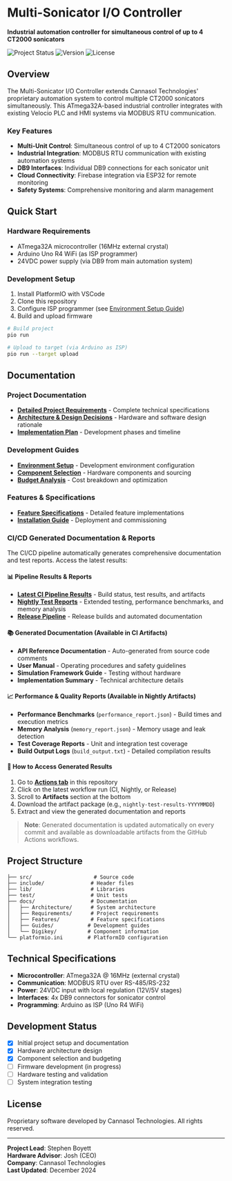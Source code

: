 # Multi-Sonicator I/O Controller

**Industrial automation controller for simultaneous control of up to 4 CT2000 sonicators**

![Project Status](https://img.shields.io/badge/Status-Development-yellow)
![Version](https://img.shields.io/badge/Version-0.1.0-blue)
![License](https://img.shields.io/badge/License-Proprietary-red)

## Overview

The Multi-Sonicator I/O Controller extends Cannasol Technologies' proprietary automation system to control multiple CT2000 sonicators simultaneously. This ATmega32A-based industrial controller integrates with existing Velocio PLC and HMI systems via MODBUS RTU communication.

### Key Features

- **Multi-Unit Control**: Simultaneous control of up to 4 CT2000 sonicators
- **Industrial Integration**: MODBUS RTU communication with existing automation systems
- **DB9 Interfaces**: Individual DB9 connections for each sonicator unit
- **Cloud Connectivity**: Firebase integration via ESP32 for remote monitoring
- **Safety Systems**: Comprehensive monitoring and alarm management

## Quick Start

### Hardware Requirements

- ATmega32A microcontroller (16MHz external crystal)
- Arduino Uno R4 WiFi (as ISP programmer)
- 24VDC power supply (via DB9 from main automation system)

### Development Setup

1. Install PlatformIO with VSCode
2. Clone this repository
3. Configure ISP programmer (see [Environment Setup Guide](docs/Guides/environment-setup.md))
4. Build and upload firmware

```bash
# Build project
pio run

# Upload to target (via Arduino as ISP)
pio run --target upload
```

## Documentation

### Project Documentation
- **[Detailed Project Requirements](docs/Requirements/project-requirements.md)** - Complete technical specifications
- **[Architecture & Design Decisions](docs/Architecture/design-decisions.md)** - Hardware and software design rationale
- **[Implementation Plan](docs/planning/implementation-plan.md)** - Development phases and timeline

### Development Guides
- **[Environment Setup](docs/Guides/environment-setup.md)** - Development environment configuration
- **[Component Selection](docs/Digikey/component-selection.md)** - Hardware components and sourcing
- **[Budget Analysis](docs/Budget/budget-analysis.md)** - Cost breakdown and optimization

### Features & Specifications
- **[Feature Specifications](docs/Features/Specifications/)** - Detailed feature implementations
- **[Installation Guide](docs/Features/Specifications/18-installation-and-commissioning.md)** - Deployment and commissioning

### CI/CD Generated Documentation & Reports

The CI/CD pipeline automatically generates comprehensive documentation and test reports. Access the latest results:

#### 📊 **Pipeline Results & Reports**
- **[Latest CI Pipeline Results](../../actions/workflows/ci.yml)** - Build status, test results, and artifacts
- **[Nightly Test Reports](../../actions/workflows/nightly.yml)** - Extended testing, performance benchmarks, and memory analysis
- **[Release Pipeline](../../actions/workflows/release.yml)** - Release builds and automated documentation

#### 📚 **Generated Documentation** (Available in CI Artifacts)
- **API Reference Documentation** - Auto-generated from source code comments
- **User Manual** - Operating procedures and safety guidelines
- **Simulation Framework Guide** - Testing without hardware
- **Implementation Summary** - Technical architecture details

#### 📈 **Performance & Quality Reports** (Available in Nightly Artifacts)
- **Performance Benchmarks** (`performance_report.json`) - Build times and execution metrics
- **Memory Analysis** (`memory_report.json`) - Memory usage and leak detection
- **Test Coverage Reports** - Unit and integration test coverage
- **Build Output Logs** (`build_output.txt`) - Detailed compilation results

#### 🔗 **How to Access Generated Results**
1. Go to **[Actions tab](../../actions)** in this repository
2. Click on the latest workflow run (CI, Nightly, or Release)
3. Scroll to **Artifacts** section at the bottom
4. Download the artifact package (e.g., `nightly-test-results-YYYYMMDD`)
5. Extract and view the generated documentation and reports

> **Note**: Generated documentation is updated automatically on every commit and available as downloadable artifacts from the GitHub Actions workflows.

## Project Structure

```
├── src/                    # Source code
├── include/               # Header files
├── lib/                   # Libraries
├── test/                  # Unit tests
├── docs/                  # Documentation
│   ├── Architecture/      # System architecture
│   ├── Requirements/      # Project requirements
│   ├── Features/          # Feature specifications
│   ├── Guides/           # Development guides
│   └── Digikey/          # Component information
└── platformio.ini        # PlatformIO configuration
```

## Technical Specifications

- **Microcontroller**: ATmega32A @ 16MHz (external crystal)
- **Communication**: MODBUS RTU over RS-485/RS-232
- **Power**: 24VDC input with local regulation (12V/5V stages)
- **Interfaces**: 4x DB9 connectors for sonicator control
- **Programming**: Arduino as ISP (Uno R4 WiFi)

## Development Status

- [x] Initial project setup and documentation
- [x] Hardware architecture design
- [x] Component selection and budgeting
- [ ] Firmware development (in progress)
- [ ] Hardware testing and validation
- [ ] System integration testing

## License

Proprietary software developed by Cannasol Technologies. All rights reserved.

---

**Project Lead**: Stephen Boyett  
**Hardware Advisor**: Josh (CEO)  
**Company**: Cannasol Technologies  
**Last Updated**: December 2024